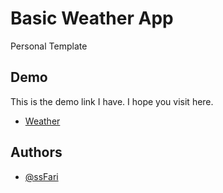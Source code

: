 # Basic Weather App

Personal Template
## Demo

This is the demo link I have. I hope you visit here.

- [Weather](https://ssfari.github.io/weather-app/)

## Authors

- [@ssFari](https://github.com/ssFari)

